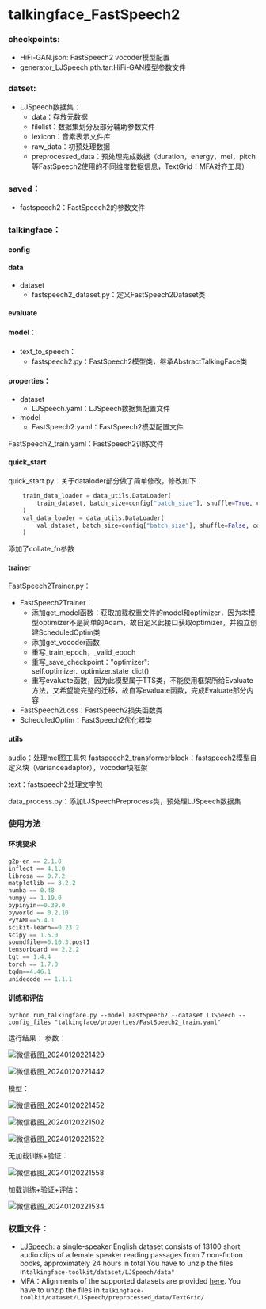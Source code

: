 # talkingface_FastSpeech2

### checkpoints:

* HiFi-GAN.json: FastSpeech2 vocoder模型配置
* generator_LJSpeech.pth.tar:HiFi-GAN模型参数文件

### datset:

* LJSpeech数据集：
  * data：存放元数据
  * filelist：数据集划分及部分辅助参数文件
  * lexicon：音素表示文件库
  * raw_data：初预处理数据
  * preprocessed_data：预处理完成数据（duration，energy，mel，pitch等FastSpeech2使用的不同维度数据信息，TextGrid：MFA对齐工具）

### saved：

* fastspeech2：FastSpeech2的参数文件

### talkingface：

#### config

#### data

* dataset
  * fastspeech2_dataset.py：定义FastSpeech2Dataset类

#### evaluate

#### model：

* text_to_speech：
  * fastspeech2.py：FastSpeech2模型类，继承AbstractTalkingFace类

#### properties：

* dataset
  * LJSpeech.yaml：LJSpeech数据集配置文件
* model
  * FastSpeech2.yaml：FastSpeech2模型配置文件

FastSpeech2_train.yaml：FastSpeech2训练文件

#### quick_start

quick_start.py：关于dataloder部分做了简单修改，修改如下：


```python
    train_data_loader = data_utils.DataLoader(
        train_dataset, batch_size=config["batch_size"], shuffle=True, collate_fn=train_dataset.collate_fn
    )
    val_data_loader = data_utils.DataLoader(
        val_dataset, batch_size=config["batch_size"], shuffle=False, collate_fn=val_dataset.collate_fn
    )
```

添加了collate_fn参数

#### trainer

FastSpeech2Trainer.py：

* FastSpeech2Trainer：
  * 添加get_model函数：获取加载权重文件的model和optimizer，因为本模型optimizer不是简单的Adam，故自定义此接口获取optimizer，并独立创建ScheduledOptim类
  * 添加get_vocoder函数
  * 重写_train_epoch，_valid_epoch
  * 重写_save_checkpoint："optimizer": self.optimizer._optimizer.state_dict()
  * 重写evaluate函数，因为此模型属于TTS类，不能使用框架所给Evaluate方法，又希望能完整的迁移，故自写evaluate函数，完成Evaluate部分内容
* FastSpeech2Loss：FastSpeech2损失函数类
* ScheduledOptim：FastSpeech2优化器类

#### utils

audio：处理mel图工具包
fastspeech2_transformerblock：fastspeech2模型自定义块（varianceadaptor），vocoder块框架

text：fastspeech2处理文字包

data_process.py：添加LJSpeechPreprocess类，预处理LJSpeech数据集

### 使用方法

#### 环境要求

```python
g2p-en == 2.1.0
inflect == 4.1.0
librosa == 0.7.2
matplotlib == 3.2.2
numba == 0.48
numpy == 1.19.0
pypinyin==0.39.0
pyworld == 0.2.10
PyYAML==5.4.1
scikit-learn==0.23.2
scipy == 1.5.0
soundfile==0.10.3.post1
tensorboard == 2.2.2
tgt == 1.4.4
torch == 1.7.0
tqdm==4.46.1
unidecode == 1.1.1
```

#### 训练和评估

```
python run_talkingface.py --model FastSpeech2 --dataset LJSpeech --config_files "talkingface/properties/FastSpeech2_train.yaml"
```



运行结果：
参数：

![微信截图_20240120221429](./Readme_pic/微信截图_20240120221429.png)


![微信截图_20240120221442](./Readme_pic/微信截图_20240120221442.png)

模型：

![微信截图_20240120221452](./Readme_pic/微信截图_20240120221452.png)

![微信截图_20240120221502](./Readme_pic/微信截图_20240120221502.png)

![微信截图_20240120221522](./Readme_pic/微信截图_20240120221522.png)

无加载训练+验证：

![微信截图_20240120221558](./Readme_pic/微信截图_20240120221558.png)

加载训练+验证+评估：

![微信截图_20240120221534](./Readme_pic/微信截图_20240120221534.png)

### 权重文件：

- [LJSpeech](https://keithito.com/LJ-Speech-Dataset/): a single-speaker English dataset consists of 13100 short audio clips of a female speaker reading passages from 7 non-fiction books, approximately 24 hours in total.You have to unzip the files in`talkingface-toolkit/dataset/LJSpeech/data"`
-  MFA：Alignments of the supported datasets are provided [here](https://drive.google.com/drive/folders/1DBRkALpPd6FL9gjHMmMEdHODmkgNIIK4?usp=sharing). You have to unzip the files in `talkingface-toolkit/dataset/LJSpeech/preprocessed_data/TextGrid/`

